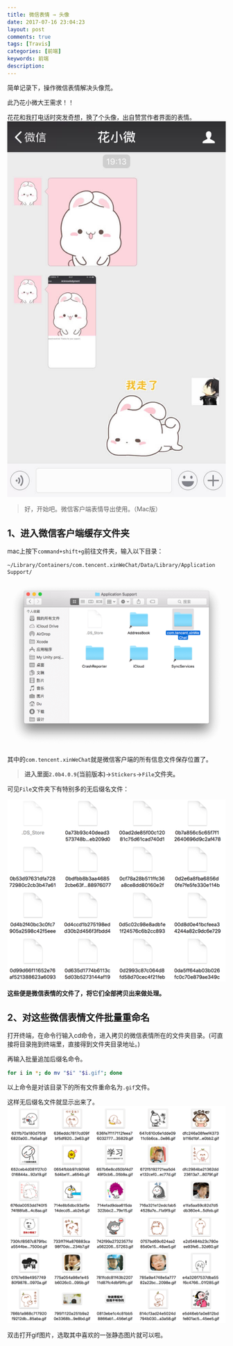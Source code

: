 ```yaml
---
title: 微信表情 → 头像
date: 2017-07-16 23:04:23
layout: post
comments: true
tags: [Travis]
categories: [前端]
keywords: 前端
description:
---
```


简单记录下，操作微信表情解决头像荒。

<!-- more -->

<div class="tip">此乃花小微大王需求！！</div>

花花和我打电话时突发奇想，换了个头像，出自赞赏作者界面的表情。
![wechatSticker1](/img/wechatSticker/1.jpg)

> 好，开始吧。微信客户端表情导出使用。（Mac版）

## 1、进入微信客户端缓存文件夹
mac上按下`command+shift+g`前往文件夹，输入以下目录：
```
~/Library/Containers/com.tencent.xinWeChat/Data/Library/Application Support/
```
![wechatSticker2](/img/wechatSticker/2.png)

其中的`com.tencent.xinWeChat`就是微信客户端的所有信息文件保存位置了。

> **进入里面`2.0b4.0.9`(当前版本)→`Stickers`→`File`文件夹。**

可见`File`文件夹下有特别多的无后缀名文件：

![wechatSticker4](/img/wechatSticker/4.png)

**这些便是微信表情的文件了，将它们全部拷贝出来做处理。**

## 2、对这些微信表情文件批量重命名

打开终端，在命令行输入cd命令，进入拷贝的微信表情所在的文件夹目录。(可直接将目录拖到终端里，直接得到文件夹目录地址。)

再输入批量追加后缀名命令。

```bash
for i in *; do mv "$i" "$i.gif"; done
```

以上命令是对该目录下的所有文件重命名为`.gif`文件。

这样无后缀名文件就显示出来了。
![wechatSticker3](/img/wechatSticker/3.png)

双击打开gif图片，选取其中喜欢的一张静态图片就可以啦。
